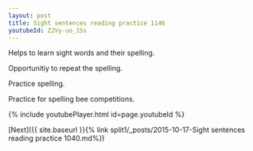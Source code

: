```yaml
---
layout: post
title: Sight sentences reading practice 1146
youtubeId: Z2Vy-uo_1Ss
---
```

 
 
Helps to learn sight words and their spelling.

Opportunitiy to repeat the spelling. 

Practice spelling. 
 
Practice for spelling bee competitions. 
 
{% include youtubePlayer.html id=page.youtubeId %}
 
 

[Next]({{ site.baseurl }}{% link  split1/_posts/2015-10-17-Sight sentences reading practice 1040.md%})
 
